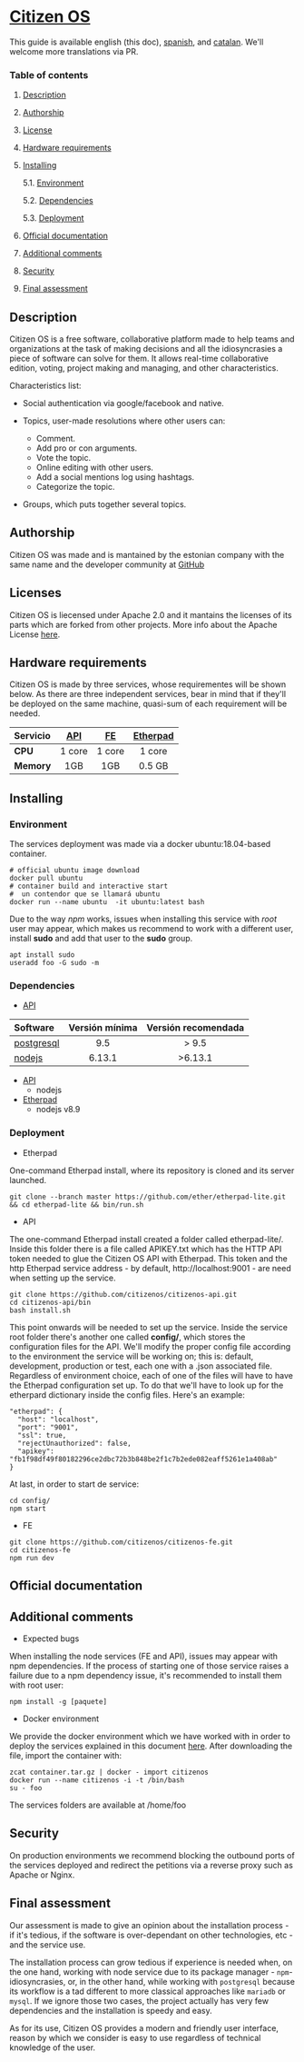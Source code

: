 # [Citizen OS](https://citizenos.com)

This guide is available english (this doc), [spanish](README.md), and [catalan](README_cat.md). We'll welcome more translations via PR.
### Table of contents
1. [ Description ](#desc)
2. [ Authorship ](#authorship)
3. [ License ](#license)
4. [ Hardware requirements ](#reqs)
5. [ Installing ](#install)

     5.1. [ Environment ](#env)

     5.2. [ Dependencies ](#deps)

     5.3. [ Deployment ](#deploy)



6. [ Official documentation ](#docs)
7. [ Additional comments ](#comms)
8. [ Security ](#sec)
9. [ Final assessment ](#val)

## Description

Citizen OS is a free software, collaborative platform made to help teams and organizations at the task of making decisions and all the idiosyncrasies a piece of software can solve for them. It allows real-time collaborative edition, voting, project making and managing, and other characteristics.

Characteristics list:
 * Social authentication via google/facebook and native.
 * Topics, user-made resolutions where other users can:
 
 	* Comment.
 	* Add pro or con arguments.
 	* Vote the topic.
 	* Online editing with other users.
 	* Add a social mentions log using hashtags.
 	* Categorize the topic.
 	
* Groups, which puts together several topics.
	


<a name="authorship"></a>
## Authorship

Citizen OS was made and is mantained by the estonian company with the same name and the developer community at [GitHub](https://github.com/citizenos)


<a name="license"></a>
## Licenses

Citizen OS is liecensed under Apache 2.0 and it mantains the licenses of its parts which are forked from other projects. More info about the Apache License [here](https://www.apache.org/licenses/LICENSE-2.0).

<a name="reqs"></a>
## Hardware requirements

Citizen OS is made by three services, whose requirementes will be shown below. As there are three independent services, bear in mind that if they'll be deployed on the same machine, quasi-sum of each requirement will be needed. 

| Servicio    | [API](https://github.com/citizenos/citizenos-api)    | [FE](https://github.com/citizenos/citizenos-fe)     |  [Etherpad](https://github.com/ether/etherpad-lite/) |
| :---------- |:-----: | :----: | :-------: |
| **CPU**     | 1 core | 1 core | 1 core    |
| **Memory** | 1GB    | 1GB    | 0.5 GB	   |

<a name="install"></a>
## Installing

<a name="env"></a>
### Environment
The services deployment was made via a docker ubuntu:18.04-based container.

```
# official ubuntu image download 
docker pull ubuntu 
# container build and interactive start 
#  un contendor que se llamará ubuntu
docker run --name ubuntu  -it ubuntu:latest bash 
``` 
Due to the way *npm* works, issues when installing this service with *root* user may appear, which makes us recommend to work with a different user, install **sudo** and add that user to the **sudo** group. 

```
apt install sudo
useradd foo -G sudo -m
```

<a name="env"></a>
### Dependencies

- [API](https://github.com/citizenos/citizenos-api)

| Software   | Versión mínima | Versión recomendada|
| :-----     | :------------: |:-----------------: |
| [postgresql](https://www.postgresql.org/) | 9.5            | > 9.5              | 
| [nodejs](https://nodejs.org/es/)     | 6.13.1         | >6.13.1            |

- [API](https://github.com/citizenos/citizenos-api)
	- nodejs
- [Etherpad](https://github.com/ether/etherpad-lite/)
	- nodejs v8.9	

<a name="deploy"></a>
### Deployment
- Etherpad

One-command Etherpad install, where its repository is cloned and its server launched.

```
git clone --branch master https://github.com/ether/etherpad-lite.git && cd etherpad-lite && bin/run.sh
```

- API

The one-command Etherpad install created a folder called etherpad-lite/. Inside this folder there is a file called APIKEY.txt which has the HTTP API token needed to glue the Citizen OS API with  Etherpad. This token and the http Etherpad service address - by default, http://localhost:9001 - are need when setting up the service.

```
git clone https://github.com/citizenos/citizenos-api.git 
cd citizenos-api/bin
bash install.sh 
```

This point onwards will be needed to set up the service. Inside the service root folder there's another one called **config/**, which stores the configuration files for the API. We'll modify the proper config file according to the environment the service will be working on; this is: default, development, production or test, each one with a .json associated file. Regardless of environment choice, each of one of the files will have to have the Etherpad configuration set up. To do that we'll have to look up for the etherpard dictionary inside the config files. Here's an example:

```
"etherpad": {
  "host": "localhost", 
  "port": "9001", 
  "ssl": true,
  "rejectUnauthorized": false,
  "apikey": "fb1f98df49f80182296ce2dbc72b3b848be2f1c7b2ede082eaff5261e1a408ab"
}
```
At last, in order to start de service:
```
cd config/
npm start
```
- FE

```
git clone https://github.com/citizenos/citizenos-fe.git 
cd citizenos-fe
npm run dev
```

<a name="docs"></a>
## Official documentation

<a name="comms"></a>
## Additional comments
- Expected bugs

When installing the node services (FE and API), issues may appear with npm dependencies. If the process of starting one of those service raises a failure due to a npm dependency issue, it's recommended to install them with root user:
```
npm install -g [paquete]
```

- Docker environment

We provide the docker environment which we have worked with in order to deploy the services explained in this document  [here](/container.tar.gz). 
After downloading the file, import the container with:
```
zcat container.tar.gz | docker - import citizenos
docker run --name citizenos -i -t /bin/bash
su - foo
```
The services folders are available at /home/foo


<a name="sec"></a>
## Security
On production environments we recommend blocking the outbound ports of the services deployed and redirect the petitions via a reverse proxy such as Apache or Nginx.

<a name="val"></a>
## Final assessment
Our assessment is made to give an opinion about the installation process - if it's tedious, if the software is over-dependant on other technologies, etc - and the service use.

The installation process can grow tedious if experience is needed when, on the one hand, working with node service due to its package manager - ```npm```- idiosyncrasies, or, in the other hand, while working with ```postgresql``` because its workflow is a tad different  to more classical approaches like ```mariadb``` or ```mysql```. If we ignore those two cases, the project actually has very few dependencies and the installation is speedy and easy.

As for its use, Citizen OS provides a modern and friendly user interface, reason by which we consider is easy to use regardless of  technical knowledge of the user.
